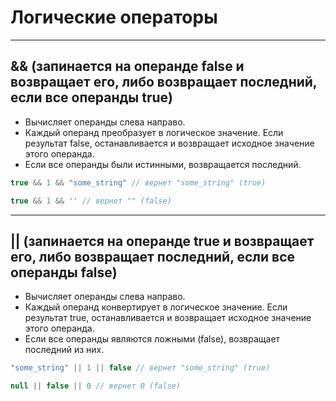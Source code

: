 # Логические операторы

-------------------------

## &&  (запинается на операнде false и возвращает его, либо возвращает последний, если все операнды true)
- Вычисляет операнды слева направо.
- Каждый операнд преобразует в логическое значение. Если результат false, останавливается и возвращает исходное значение этого операнда.
- Если все операнды были истинными, возвращается последний.

```javascript
true && 1 && "some_string" // вернет "some_string" (true)

true && 1 && '' // вернет "" (false)
```

-------------------------

## ||  (запинается на операнде true и возвращает его, либо возвращает последний, если все операнды false)
- Вычисляет операнды слева направо.
- Каждый операнд конвертирует в логическое значение. Если результат true, останавливается и возвращает исходное значение этого операнда.
- Если все операнды являются ложными (false), возвращает последний из них.

```javascript
"some_string" || 1 || false // вернет "some_string" (true)

null || false || 0 // вернет 0 (false)
```
